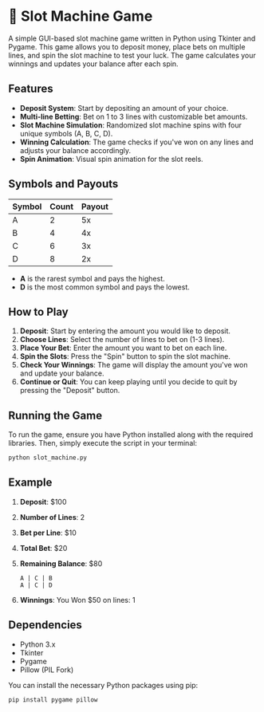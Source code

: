 # 🎰 Slot Machine Game

A simple GUI-based slot machine game written in Python using Tkinter and Pygame. This game allows you to deposit money, place bets on multiple lines, and spin the slot machine to test your luck. The game calculates your winnings and updates your balance after each spin.

## Features

- **Deposit System**: Start by depositing an amount of your choice.
- **Multi-line Betting**: Bet on 1 to 3 lines with customizable bet amounts.
- **Slot Machine Simulation**: Randomized slot machine spins with four unique symbols (A, B, C, D).
- **Winning Calculation**: The game checks if you've won on any lines and adjusts your balance accordingly.
- **Spin Animation**: Visual spin animation for the slot reels.

## Symbols and Payouts

| Symbol | Count | Payout |
|--------|-------|--------|
| A      | 2     | 5x     |
| B      | 4     | 4x     |
| C      | 6     | 3x     |
| D      | 8     | 2x     |

- **A** is the rarest symbol and pays the highest.
- **D** is the most common symbol and pays the lowest.

## How to Play

1. **Deposit**: Start by entering the amount you would like to deposit.
2. **Choose Lines**: Select the number of lines to bet on (1-3 lines).
3. **Place Your Bet**: Enter the amount you want to bet on each line.
4. **Spin the Slots**: Press the "Spin" button to spin the slot machine.
5. **Check Your Winnings**: The game will display the amount you've won and update your balance.
6. **Continue or Quit**: You can keep playing until you decide to quit by pressing the "Deposit" button.

## Running the Game

To run the game, ensure you have Python installed along with the required libraries. Then, simply execute the script in your terminal:

```bash
python slot_machine.py

```

## Example

1. **Deposit**: $100
2. **Number of Lines**: 2
3. **Bet per Line**: $10
4. **Total Bet**: $20
5. **Remaining Balance**: $80

    ```
    A | C | B
    A | C | D
    ```

6. **Winnings**: You Won $50 on lines: 1

## Dependencies

- Python 3.x
- Tkinter
- Pygame
- Pillow (PIL Fork)

You can install the necessary Python packages using pip:

```bash
pip install pygame pillow